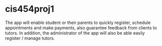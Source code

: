 # cis454proj1
The app will enable student or their parents to quickly register, schedule appointments and make payments, also guarantee feedback from clients to tutors. In addition, the administrator of the app will also be able easily register / manage tutors.
